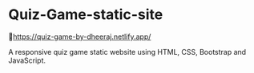 # Quiz-Game-static-site

🔗https://quiz-game-by-dheeraj.netlify.app/


A responsive quiz game static website using HTML, CSS, Bootstrap and JavaScript.
